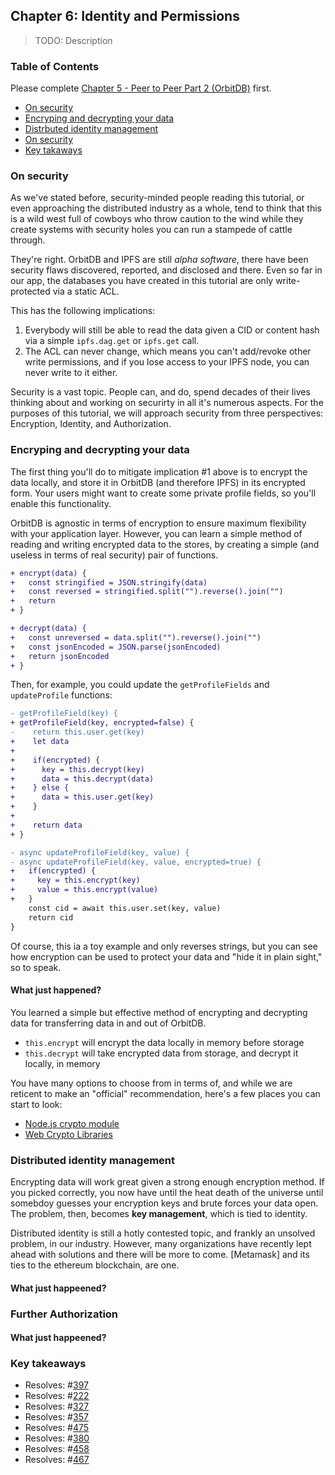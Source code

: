 ## Chapter 6: Identity and Permissions

> TODO: Description

<div>
  <h3>Table of Contents</h3>
  
Please complete [Chapter 5 - Peer to Peer Part 2 (OrbitDB)](./05_P2P_Part_2.md) first.

- [On security](#on-security)
- [Encryping and decrypting your data](#encrypting-and-decrypting-your-data)
- [Distrbuted identity management](#distributed-identity-management)
- [On security](#)
- [Key takaways](#)

</div>

### On security

As we've stated before, security-minded people reading this tutorial, or even approaching the distributed industry as a whole, tend to think that this is a wild west full of cowboys who throw caution to the wind while they create systems with security holes you can run a stampede of cattle through.

They're right. OrbitDB and IPFS are still _alpha software_, there have been security flaws discovered, reported, and disclosed and there. Even so far in our app, the databases you have created in this tutorial are only write-protected via a static ACL.

This has the following implications:

1. Everybody will still be able to read the data given a CID or content hash via a simple `ipfs.dag.get` or `ipfs.get` call.
2. The ACL can never change, which means you can't add/revoke other write permissions, and if you lose access to your IPFS node, you can never write to it either.

Security is a vast topic. People can, and do, spend decades of their lives thinking about and working on securirty in all it's numerous aspects. For the purposes of this tutorial, we will approach security from three perspectives: Encryption, Identity, and Authorization.

### Encryping and decrypting your data

The first thing you'll do to mitigate implication #1 above is to encrypt the data locally, and store it in OrbitDB (and therefore IPFS) in its encrypted form. Your users might want to create some private profile fields, so you'll enable this functionality.

OrbitDB is agnostic in terms of encryption to ensure maximum flexibility with your application layer. However, you can learn a simple method of reading and writing encrypted data to the stores, by creating a simple (and useless in terms of real security) pair of functions.

```diff
+ encrypt(data) {
+   const stringified = JSON.stringify(data)
+   const reversed = stringified.split("").reverse().join("")
+   return
+ }

+ decrypt(data) {
+   const unreversed = data.split("").reverse().join("")
+   const jsonEncoded = JSON.parse(jsonEncoded)
+   return jsonEncoded
+ }
```

Then, for example, you could update the `getProfileFields` and `updateProfile` functions:

```diff
- getProfileField(key) {
+ getProfileField(key, encrypted=false) {
-    return this.user.get(key)
+    let data
+
+    if(encrypted) {
+      key = this.decrypt(key)
+      data = this.decrypt(data)
+    } else {
+      data = this.user.get(key)
+    }
+
+    return data
+ }

- async updateProfileField(key, value) {
- async updateProfileField(key, value, encrypted=true) {
+   if(encrypted) {
+     key = this.encrypt(key)
+     value = this.encrypt(value)
+   }
    const cid = await this.user.set(key, value)
    return cid
}
```

Of course, this ia a toy example and only reverses strings, but you can see how encryption can be used to protect your data and "hide it in plain sight," so to speak.

#### What just happened?

You learned a simple but effective method of encrypting and decrypting data for transferring data in and out of OrbitDB.

- `this.encrypt` will encrypt the data locally in memory before storage
- `this.decrypt` will take encrypted data from storage, and decrypt it locally, in memory

You have many options to choose from in terms of, and while we are reticent to make an "official" recommendation, here's a few places you can start to look:

- [Node.js crypto module](https://nodejs.org/api/crypto.html)
- [Web Crypto Libraries](https://developer.mozilla.org/en-US/docs/Web/API/Web_Crypto_API)

### Distributed identity management

Encrypting data will work great given a strong enough encryption method. If you picked correctly, you now have until the heat death of the universe until somebdoy guesses your encryption keys and brute forces your data open. The problem, then, becomes **key management**, which is tied to identity.

Distributed identity is still a hotly contested topic, and frankly an unsolved problem, in our industry. However, many organizations have recently lept ahead with solutions and there will be more to come. [Metamask] and its ties to the ethereum blockchain, are one.

#### What just happeened?

### Further Authorization

#### What just happeened?

### Key takeaways

* Resolves: #[397](https://github.com/orbitdb/orbit-db/issues/397)
* Resolves: #[222](https://github.com/orbitdb/orbit-db/issues/222)
* Resolves: #[327](https://github.com/orbitdb/orbit-db/issues/327)
* Resolves: #[357](https://github.com/orbitdb/orbit-db/issues/357)
* Resolves: #[475](https://github.com/orbitdb/orbit-db/issues/475)
* Resolves: #[380](https://github.com/orbitdb/orbit-db/issues/380)
* Resolves: #[458](https://github.com/orbitdb/orbit-db/issues/458)
* Resolves: #[467](https://github.com/orbitdb/orbit-db/issues/467)
